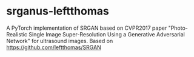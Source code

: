 # srganus-leftthomas
A PyTorch implementation of SRGAN based on CVPR2017 paper "Photo-Realistic Single Image Super-Resolution Using a Generative Adversarial Network" for ultrasound images. Based on https://github.com/leftthomas/SRGAN
